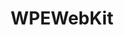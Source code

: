 ---
permalink: /engineering/projects/wpewebkit/
project_link_name: WPEWebKit
project_maintainers: ''
project_stats: 'true'
project_url: https://github.com/WebPlatformForEmbedded/WPEWebKit
title: WPEWebKit
display: false
---